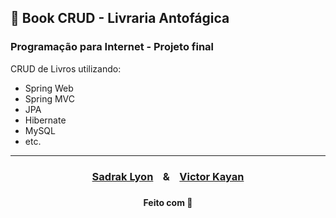 ## :book: Book CRUD - Livraria Antofágica

### Programação para Internet - Projeto final</h2>

CRUD de Livros utilizando: 
- Spring Web
- Spring MVC
- JPA
- Hibernate
- MySQL
- etc.

---

<h3 align="center">
    <a href="https://mail.google.com/mail/?view=cm&fs=1&to=lyon.pontes%40escolar.ifrn.edu.br" target="_blank">Sadrak Lyon</a> &nbsp&nbsp & &nbsp&nbsp <a href="https://mail.google.com/mail/?view=cm&fs=1&to=victor.k%40escolar.ifrn.edu.br" target="_blank">Victor Kayan</a>
<h3>

<h4 align="center">
  Feito com 💙
<h4>
